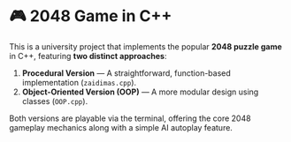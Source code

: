 # 🎮 2048 Game in C++

This is a university project that implements the popular **2048 puzzle game** in C++, featuring **two distinct approaches**:

1. **Procedural Version** — A straightforward, function-based implementation (`zaidimas.cpp`).
2. **Object-Oriented Version (OOP)** — A more modular design using classes (`OOP.cpp`).

Both versions are playable via the terminal, offering the core 2048 gameplay mechanics along with a simple AI autoplay feature.



